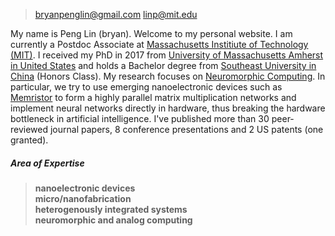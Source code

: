 > bryanpenglin@gmail.com
> linp@mit.edu

My name is Peng Lin (bryan). Welcome to my personal website. I am currently a Postdoc Associate at [Massachusetts Institiute of Technology (MIT)](http://www.mit.edu). I received my PhD in 2017 from [University of Massachusetts Amherst in United States](http://www.umass.edu) and holds a Bachelor degree from [Southeast University in China](http://www.seu.edu.cn/english/main.htm) (Honors Class). My research focuses on [Neuromorphic Computing](https://en.wikipedia.org/wiki/Neuromorphic_engineering). In particular, we try to use emerging nanoelectronic devices such as [Memristor](https://en.wikipedia.org/wiki/Memristor) to form a highly parallel matrix multiplication networks and implement neural networks directly in hardware, thus breaking the hardware bottleneck in artificial intelligence. I've published more than 30 peer-reviewed journal papers, 8 conference presentations and 2 US patents (one granted).

##### Area of Expertise
> __nanoelectronic devices__ <br>
> __micro/nanofabrication__ <br>
> __heterogenously integrated systems__ <br>
> __neuromorphic and analog computing__ <br>
